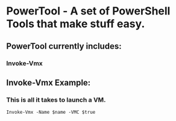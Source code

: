 # PowerTool - A set of PowerShell Tools that make stuff easy.

## PowerTool currently includes:
### Invoke-Vmx

## Invoke-Vmx Example:
### This is all it takes to launch a VM.
``` Invoke-Vmx -Name $name -VMC $true ```
